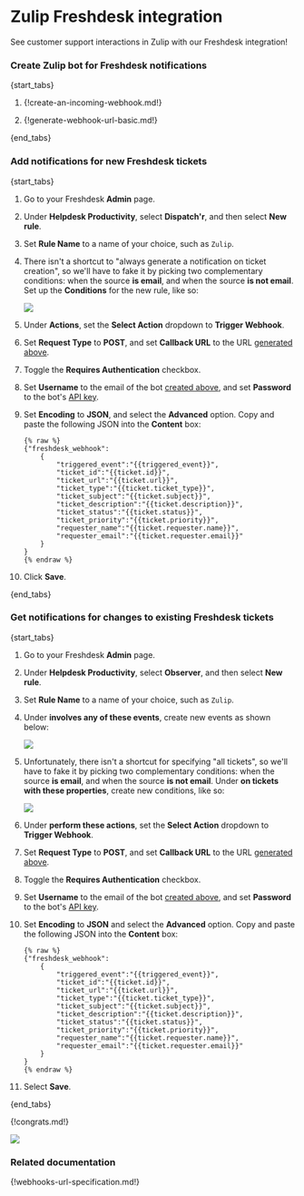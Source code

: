 # Zulip Freshdesk integration

See customer support interactions in Zulip with our Freshdesk
integration!

### Create Zulip bot for Freshdesk notifications

{start_tabs}

1. {!create-an-incoming-webhook.md!}

1. {!generate-webhook-url-basic.md!}

{end_tabs}


### Add notifications for new Freshdesk tickets

{start_tabs}

1. Go to your Freshdesk **Admin** page.

1. Under **Helpdesk Productivity**, select **Dispatch'r**, and then
   select **New rule**.

1. Set **Rule Name** to a name of your choice, such as `Zulip`.

1. There isn't a shortcut to "always generate a notification on ticket
   creation", so we'll have to fake it by picking two complementary
   conditions: when the source **is email**, and when the source **is
   not email**. Set up the **Conditions** for the new rule, like so:

     ![](/static/images/integrations/freshdesk/001.png)

1. Under **Actions**, set the **Select Action** dropdown to **Trigger
   Webhook**.

1. Set **Request Type** to **POST**, and set **Callback URL** to the URL
   [generated above][create-bot].

1. Toggle the **Requires Authentication** checkbox.

1. Set **Username** to the email of the bot [created above][create-bot],
   and set **Password** to the bot's [API key](/api/api-keys#get-a-bots-api-key).

1. Set **Encoding** to **JSON**, and select the **Advanced** option.
   Copy and paste the following JSON into the **Content** box:

    ```
    {% raw %}
    {"freshdesk_webhook":
        {
            "triggered_event":"{{triggered_event}}",
            "ticket_id":"{{ticket.id}}",
            "ticket_url":"{{ticket.url}}",
            "ticket_type":"{{ticket.ticket_type}}",
            "ticket_subject":"{{ticket.subject}}",
            "ticket_description":"{{ticket.description}}",
            "ticket_status":"{{ticket.status}}",
            "ticket_priority":"{{ticket.priority}}",
            "requester_name":"{{ticket.requester.name}}",
            "requester_email":"{{ticket.requester.email}}"
        }
    }
    {% endraw %}
    ```

1. Click **Save**.

{end_tabs}

### Get notifications for changes to existing Freshdesk tickets

{start_tabs}

1. Go to your Freshdesk **Admin** page.

1. Under **Helpdesk Productivity**, select **Observer**, and then select
   **New rule**.

1. Set **Rule Name** to a name of your choice, such as `Zulip`.

1. Under **involves any of these events**, create new events as shown below:

    ![](/static/images/integrations/freshdesk/002.png)

1. Unfortunately, there isn't a shortcut for specifying "all tickets",
   so we'll have to fake it by picking two complementary conditions:
   when the source **is email**, and when the source **is not email**.
   Under **on tickets with these properties**, create new conditions,
   like so:

    ![](/static/images/integrations/freshdesk/003.png)

1. Under **perform these actions**, set the **Select Action** dropdown
   to **Trigger Webhook**.

1. Set **Request Type** to **POST**, and set **Callback URL** to the URL
   [generated above][create-bot].

1. Toggle the **Requires Authentication** checkbox.

1. Set **Username** to the email of the bot [created above][create-bot],
   and set **Password** to the bot's [API key](/api/api-keys#get-a-bots-api-key).

1. Set **Encoding** to **JSON** and select the **Advanced** option.
   Copy and paste the following JSON into the **Content** box:

    ```
    {% raw %}
    {"freshdesk_webhook":
        {
            "triggered_event":"{{triggered_event}}",
            "ticket_id":"{{ticket.id}}",
            "ticket_url":"{{ticket.url}}",
            "ticket_type":"{{ticket.ticket_type}}",
            "ticket_subject":"{{ticket.subject}}",
            "ticket_description":"{{ticket.description}}",
            "ticket_status":"{{ticket.status}}",
            "ticket_priority":"{{ticket.priority}}",
            "requester_name":"{{ticket.requester.name}}",
            "requester_email":"{{ticket.requester.email}}"
        }
    }
    {% endraw %}
    ```

1. Select **Save**.

{end_tabs}

{!congrats.md!}

![](/static/images/integrations/freshdesk/004.png)

### Related documentation

{!webhooks-url-specification.md!}

[create-bot]: #create-zulip-bot-for-freshdesk-notifications
